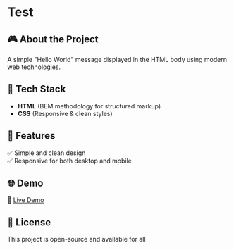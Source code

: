 # Test

## 🎮 About the Project
A simple "Hello World" message displayed in the HTML body using modern web technologies.

## 🚀 Tech Stack
- **HTML** (BEM methodology for structured markup)
- **CSS** (Responsive & clean styles)

## 📌 Features
✅ Simple and clean design  
✅ Responsive for both desktop and mobile

## 🌐 Demo
🔗 [Live Demo](https://AndriiZakharenko.github.io/test/)

## 📜 License
This project is open-source and available for all

